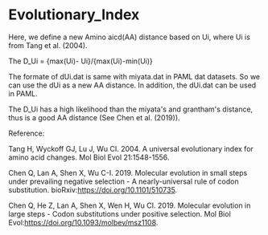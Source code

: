 # Evolutionary_Index

Here, we define a new Amino aicd(AA) distance based on Ui, where Ui is from Tang et al. (2004).

The D_Ui = {max(Ui)- Ui}/{max(Ui)-min(Ui)}

The formate of dUi.dat is same with miyata.dat in PAML dat datasets. So we can use the dUi as a new AA distance. In addition, the dUi.dat can be used in PAML.



The D_Ui has a high likelihood than the miyata's and grantham's distance, thus is a good AA distance (See Chen et al. (2019)).




Reference:

Tang H, Wyckoff GJ, Lu J, Wu CI. 2004. A universal evolutionary index for amino acid changes. Mol Biol Evol 21:1548-1556.

Chen Q, Lan A, Shen X, Wu C-I. 2019. Molecular evolution in small steps under prevailing negative selection - A nearly-universal rule of codon substitution. bioRxiv:https://doi.org/10.1101/510735.

Chen Q, He Z, Lan A, Shen X, Wen H, Wu CI. 2019. Molecular evolution in large steps - Codon substitutions under positive selection. Mol Biol Evol:https://doi.org/10.1093/molbev/msz1108.


